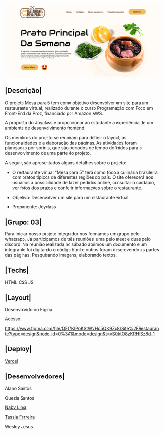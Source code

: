 ![](/img/header-git-restaurante-mesa-para-5.png)

## |Descrição|

O projeto Mesa para 5 tem como objetivo desenvolver um site para um restaurante virtual, realizado durante o curso Programação com Foco em Front-End da Proz, financiado por Amazon AWS.

A proposta do Joyclass é proporcionar ao estudante a experiência de um ambiente de desenvolvimento frontend.

Os membros do projeto se reuniram para definir o layout, as funcionalidades e a elaboração das páginas. As atividades foram planejadas por sprints, que são períodos de tempo definidos para o desenvolvimento de uma parte do projeto.

A seguir, são apresentados alguns detalhes sobre o projeto:

* O restaurante virtual "Mesa para 5" terá como foco a culinária brasileira, com pratos típicos de diferentes regiões do país.
O site oferecerá aos usuários a possibilidade de fazer pedidos online, consultar o cardápio, ver fotos dos pratos e conferir informações sobre o restaurante.

* Objetivo: Desenvolver um site para um restaurante virtual.
* Proponente: Joyclass

## |Grupo: 03|

Para iniciar nosso projeto integrador nos formamos um grupo pelo whatsapp. Já participamos de três reuniões, uma pelo meet e duas pelo discord. Na reunião realizada no sábado abrimos um documento e um integrante foi digitando o código html e outros foram descrevendo as partes das páginas. Pesquisando imagens, elaborando textos.

## |Techs|

HTML
CSS
JS

## |Layout|

Desenvolvido no Figma

Acesso:

https://www.figma.com/file/QFt7KIPpKStWVHc5QK9Zq8/Site%2FRestaurante?type=design&node-id=0%3A1&mode=design&t=vSQktO8zKRHfSz8d-1

## |Deploy|

[Vercel](https://vercel.com/)

## |Desenvolvedores|

Alano Santos

Quezia Santos

[Naby Lima](https://www.linkedin.com/in/naby-lima/)

[Tassia Ferreira](https://www.linkedin.com/in/tassia-a-ferreira?utm_source=share&utm_campaign=share_via&utm_content=profile&utm_medium=android_app)

Wesley Jesus